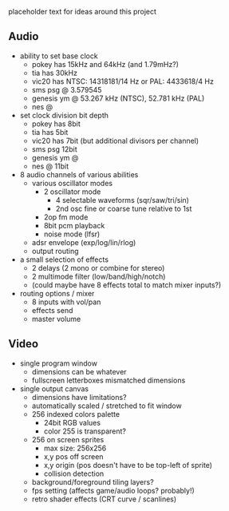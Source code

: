 placeholder text for ideas around this project

## Audio

- ability to set base clock
	- pokey has 15kHz and 64kHz (and 1.79mHz?)
	- tia has 30kHz
	- vic20 has NTSC: 14318181/14 Hz or PAL: 4433618/4 Hz
	- sms psg @ 3.579545
	- genesis ym @ 53.267 kHz (NTSC), 52.781 kHz (PAL)
	- nes @ 
- set clock division bit depth
	- pokey has 8bit
	- tia has 5bit
	- vic20 has 7bit (but additional divisors per channel)
	- sms psg 12bit
	- genesis ym @
	- nes @ 11bit
- 8 audio channels of various abilities
	- various oscillator modes
		- 2 oscillator mode
			- 4 selectable waveforms (sqr/saw/tri/sin)
			- 2nd osc fine or coarse tune relative to 1st
		- 2op fm mode
		- 8bit pcm playback
		- noise mode (lfsr)
	- adsr envelope (exp/log/lin/rlog)
	- output routing
- a small selection of effects
	- 2 delays (2 mono or combine for stereo)
	- 2 multimode filter (low/band/high/notch)
	- (could maybe have 8 effects total to match mixer inputs?)
- routing options / mixer
	- 8 inputs with vol/pan
	- effects send
	- master volume


## Video

- single program window
	- dimensions can be whatever
	- fullscreen letterboxes mismatched dimensions
- single output canvas
	- dimensions have limitations?
	- automatically scaled / stretched to fit window
	- 256 indexed colors palette 
		- 24bit RGB values
		- color 255 is transparent?
	- 256 on screen sprites
		- max size: 256x256
		- x,y pos off screen
		- x,y origin (pos doesn't have to be top-left of sprite)
		- collision detection
	- background/foreground tiling layers?
	- fps setting (affects game/audio loops? probably!)
	- retro shader effects (CRT curve / scanlines)
